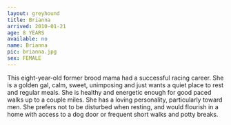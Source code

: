 ```yaml
---
layout: greyhound
title: Brianna
arrived: 2010-01-21
age: 8 YEARS
available: no
name: Brianna
pic: brianna.jpg
sex: FEMALE
---
```

This eight-year-old former brood mama had a successful racing career. She is a golden gal, calm, sweet, unimposing and
just wants a quiet place to rest and regular meals. She is healthy and energetic enough for good paced walks up to a
couple miles. She has a loving personality, particularly toward men. She prefers not to be disturbed when resting, and
would flourish in a home with access to a dog door or frequent short walks and potty breaks.
